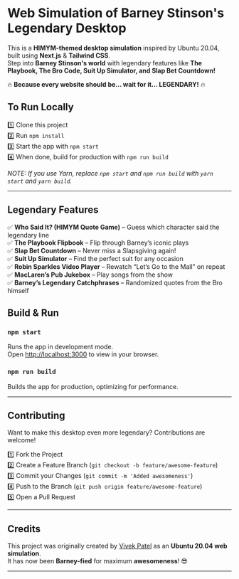 
# **Web Simulation of Barney Stinson's Legendary Desktop**  

This is a **HIMYM-themed desktop simulation** inspired by Ubuntu 20.04, built using **Next.js** & **Tailwind CSS**.  
Step into **Barney Stinson's world** with legendary features like **The Playbook, The Bro Code, Suit Up Simulator, and Slap Bet Countdown!**  

🔥 **Because every website should be... wait for it... LEGENDARY!** 🔥  

## **To Run Locally**  
1️⃣ Clone this project  
2️⃣ Run `npm install`  
3️⃣ Start the app with `npm start`  
4️⃣ When done, build for production with `npm run build`  

_NOTE: If you use Yarn, replace `npm start` and `npm run build` with `yarn start` and `yarn build`._  

---

## **Legendary Features**  
✅ **Who Said It? (HIMYM Quote Game)** – Guess which character said the legendary line  
✅ **The Playbook Flipbook** – Flip through Barney’s iconic plays  
✅ **Slap Bet Countdown** – Never miss a Slapsgiving again!  
✅ **Suit Up Simulator** – Find the perfect suit for any occasion  
✅ **Robin Sparkles Video Player** – Rewatch “Let’s Go to the Mall” on repeat  
✅ **MacLaren’s Pub Jukebox** – Play songs from the show  
✅ **Barney’s Legendary Catchphrases** – Randomized quotes from the Bro himself  


## **Build & Run**  

### **`npm start`**  
Runs the app in development mode.  
Open [http://localhost:3000](http://localhost:3000) to view in your browser.  

### **`npm run build`**  
Builds the app for production, optimizing for performance.  

---

## **Contributing**  
Want to make this desktop even more legendary? Contributions are welcome!  

1️⃣ Fork the Project  
2️⃣ Create a Feature Branch (`git checkout -b feature/awesome-feature`)  
3️⃣ Commit your Changes (`git commit -m 'Added awesomeness'`)  
4️⃣ Push to the Branch (`git push origin feature/awesome-feature`)  
5️⃣ Open a Pull Request  

---

## **Credits**  
This project was originally created by [Vivek Patel](https://github.com/vivek9patel) as an **Ubuntu 20.04 web simulation**.  
It has now been **Barney-fied** for maximum **awesomeness**! 😎  

---
